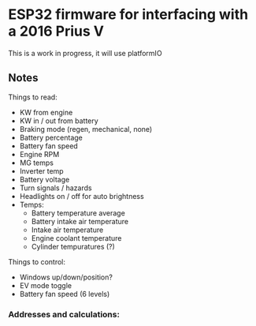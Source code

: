 # ESP32 firmware for interfacing with a 2016 Prius V
This is a work in progress, it will use platformIO

## Notes

Things to read:
- KW from engine
- KW in / out from battery
- Braking mode (regen, mechanical, none)
- Battery percentage
- Battery fan speed
- Engine RPM
- MG temps
- Inverter temp
- Battery voltage
- Turn signals / hazards
- Headlights on / off for auto brightness
- Temps:
  - Battery temperature average
  - Battery intake air temperature
  - Intake air temperature
  - Engine coolant temperature
  - Cylinder tempuratures (?)

Things to control:
- Windows up/down/position?
- EV mode toggle
- Battery fan speed (6 levels)

### Addresses and calculations: